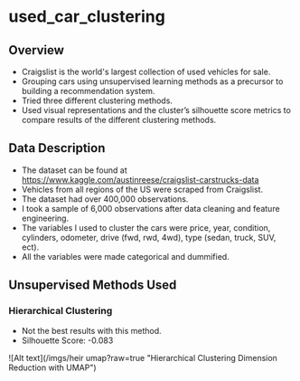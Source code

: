 # used_car_clustering

## Overview
  * Craigslist is the world's largest collection of used vehicles for sale. 
  * Grouping cars using unsupervised learning methods as a precursor to building a recommendation system.
  * Tried three different clustering methods. 
  * Used visual representations and the cluster’s silhouette score metrics to compare results of the different clustering methods. 
  
## Data Description
  * The dataset can be found at https://www.kaggle.com/austinreese/craigslist-carstrucks-data
  * Vehicles from all regions of the US were scraped from Craigslist.
  * The dataset had over 400,000 observations.
  * I took a sample of 6,000 observations after data cleaning and feature engineering. 
  * The variables I used to cluster the cars were price, year, condition, cylinders, odometer, drive (fwd, rwd, 4wd), type (sedan, truck, SUV, ect).
  * All the variables were made categorical and dummified. 

## Unsupervised Methods Used

### Hierarchical Clustering
* Not the best results with this method. 
* Silhouette Score: -0.083

![Alt text](/imgs/heir umap?raw=true "Hierarchical Clustering Dimension Reduction with UMAP")

